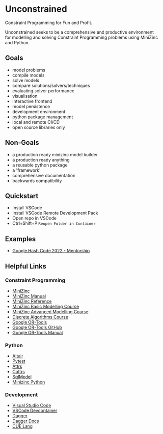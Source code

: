 # Unconstrained

Constraint Programming for Fun and Profit.

Unconstrained seeks to be a comprehensive and productive environment for modelling and solving Constraint Programming problems using MiniZinc and Python.

## Goals
- model problems
- compile models
- solve models
- compare solutions/solvers/techniques
- evaluating solver performance
- visualisation
- interactive frontend
- model persistence
- development environment
- python package management
- local and remote CI/CD
- open source libraries only

## Non-Goals
- a production ready minizinc model builder
- a production ready anything
- a reusable python package
- a 'framework'
- comprehensive documentation
- backwards compatibility

## Quickstart
- Install VSCode
- Install VSCode Remote Development Pack
- Open repo in VSCode
- Ctrl+Shift+P `Reopen Folder in Container`

## Examples
- [Google Hash Code 2022 - Mentorship](./unconstrained/examples/google_hashcode_2022_mentorship/README.md)


## Helpful Links

### Constraint Programming
- [MiniZinc](https://www.minizinc.org/)
- [MiniZinc Manual](https://www.minizinc.org/doc-latest/en/part_3_user_manual.html)
- [MiniZinc Reference](https://www.minizinc.org/doc-latest/en/part_4_reference.html)
- [MiniZinc Basic Modelling Course](https://www.coursera.org/learn/basic-modeling)
- [MiniZinc Advanced Modelling Course](https://www.coursera.org/learn/basic-modeling)
- [Discrete Algorithms Course](https://www.coursera.org/learn/solving-algorithms-discrete-optimization)
- [Google OR-Tools](https://developers.google.com/optimization)
- [Google OR-Tools GitHub](https://github.com/google/or-tools)
- [Google OR-Tools Manual](https://acrogenesis.com/or-tools/documentation/user_manual/)


### Python
- [Altair](https://altair-viz.github.io/)
- [Pytest](https://docs.pytest.org/en/latest/)
- [Attrs](https://www.attrs.org/en/stable/)
- [Cattrs](https://cattrs.readthedocs.io/en/latest/)
- [SqlModel](https://github.com/tiangolo/sqlmodel)
- [Minizinc Python](https://github.com/MiniZinc/minizinc-python)


### Development
- [Visual Studio Code](https://code.visualstudio.com/)
- [VSCode Devcontainer](https://code.visualstudio.com/docs/remote/containers)
- [Dagger](https://dagger.io/)
- [Dagger Docs](https://docs.dagger.io/)
- [CUE Lang](https://cuelang.org/)